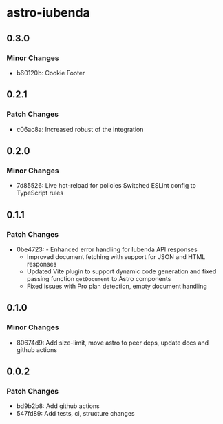 # astro-iubenda

## 0.3.0

### Minor Changes

- b60120b: Cookie Footer

## 0.2.1

### Patch Changes

- c06ac8a: Increased robust of the integration

## 0.2.0

### Minor Changes

- 7d85526: Live hot-reload for policies
  Switched ESLint config to TypeScript rules

## 0.1.1

### Patch Changes

- 0be4723: - Enhanced error handling for Iubenda API responses
  - Improved document fetching with support for JSON and HTML responses
  - Updated Vite plugin to support dynamic code generation and fixed passing function `getDocument` to Astro components
  - Fixed issues with Pro plan detection, empty document handling

## 0.1.0

### Minor Changes

- 80674d9: Add size-limit, move astro to peer deps, update docs and github actions

## 0.0.2

### Patch Changes

- bd9b2b8: Add github actions
- 547fd89: Add tests, ci, structure changes
